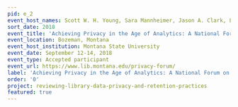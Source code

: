 ```yaml
---
pid: e_2
event_host_names: Scott W. H. Young, Sara Mannheimer, Jason A. Clark, Lisa Hinchliffe, and Jacqueline Frank
sort_date: 2018
event_title: 'Achieving Privacy in the Age of Analytics: A National Forum on Web Privacy and Web Analytics'
event_location: Bozeman, Montana
event_host_institution: Montana State University
event_date: September 12-14, 2018
event_type: Accepted participant
event_url: https://www.lib.montana.edu/privacy-forum/
label: 'Achieving Privacy in the Age of Analytics: A National Forum on Web Privacy and Web Analytics'
order: '0'
project: reviewing-library-data-privacy-and-retention-practices
featured: true
---
```

